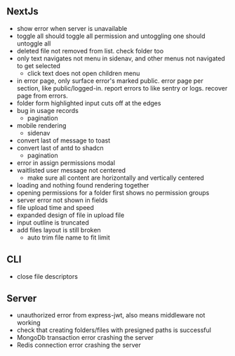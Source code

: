 ## NextJs

- show error when server is unavailable
- toggle all should toggle all permission and untoggling one should untoggle all
- deleted file not removed from list. check folder too
- only text navigates not menu in sidenav, and other menus not navigated to get selected
  - click text does not open children menu
- in error page, only surface error's marked public. error page per section,
  like public/logged-in. report errors to like sentry or logs. recover page from errors.
- folder form highlighted input cuts off at the edges
- bug in usage records
  - pagination
- mobile rendering
  - sidenav
- convert last of message to toast
- convert last of antd to shadcn
  - pagination
- error in assign permissions modal
- waitlisted user message not centered
  - make sure all content are horizontally and vertically centered
- loading and nothing found rendering together
- opening permissions for a folder first shows no permission groups
- server error not shown in fields
- file upload time and speed
- expanded design of file in upload file
- input outline is truncated
- add files layout is still broken
  - auto trim file name to fit limit

## CLI

- close file descriptors

## Server

- unauthorized error from express-jwt, also means middleware not working
- check that creating folders/files with presigned paths is successful
- MongoDb transaction error crashing the server
- Redis connection error crashing the server
